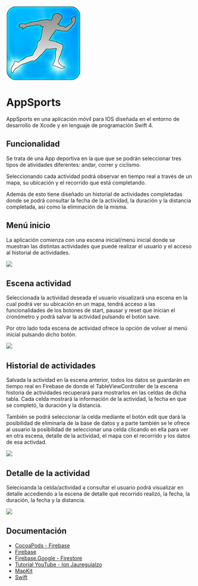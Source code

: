 ![nombre de la imagen](200_x_200.png)

# AppSports

AppSports en una aplicación móvil para IOS diseñada en el entorno de desarrollo de Xcode
y en lenguaje de programación Swift 4.


## Funcionalidad

Se trata de una App deportiva en la que que se podrán seleccionar tres tipos de atividades diferentes: andar, correr y
ciclismo.
 
Seleccionando cada actividad podrá observar en tiempo real a través de un mapa, su ubicación y el recorrido que está
completando.
 
Además de esto tiene diseñado un historial de actividades completadas donde se podrá consultar la fecha de la actividad,
la duración y la distancia completada, asi como la eliminación de la misma.

 ## Menú inicio
 
La aplicación comienza con una escena inicial/menú inicial donde se muestran las distintas actividades que puede realizar
el usuario y el acceso al historial de actividades.

![](Imágenes/Menu.png) 

## Escena actividad

Seleccionada la actividad deseada el usuario visualizará una escena en la cual podrá ver su ubicación en un mapa, tendrá 
acceso a las funcionalidades de los botones de start, pausar y reset que inician el cronómetro y podrá salvar la actividad
pulsando el botón save.

Por otro lado toda escena de actividad ofrece la opción de volver al menú inicial pulsando dicho botón.

![](Imágenes/Ciclismo.png) 

## Historial de actividades

Salvada la actividad en la escena anterior, todos los datos se guardarán en tiempo real en Firebase de donde el TableViewController
de la escena historia de actividades recuperará para mostrarlos en las celdas de dicha tabla. Cada celda mostrará la información
de la actividad, la fecha en que se completó, la duración y la distancia.

También se podrá seleccionar la celda mediante el botón edit que dará la posibilidad de eliminarla de la base de datos y 
a parte también se le ofrece al usuario la posibilidad de seleccionar una celda clicando en ella para ver en otra escena,
detalle de la actividad, el mapa con el recorrido y los datos de esa activdad.

![](Imágenes/historial.png) 

## Detalle de la actividad

Selecioanda la celda/actividad a consultar el usuario podrá visualizar en detalle accediendo a la escena de detalle
qué recorrido realizó, la fecha, la duración, la fecha y la distancia.

![](Imágenes/recorridoCentrado.png) 

## Documentación

* [CocoaPods - Firebase](https://cocoapods.org/pods/Firebase)
* [Firebase](https://console.firebase.google.com)
* [Firebase.Google - Firestore](https://firebase.google.com/docs/firestore/quickstart?hl=es-419)
* [Tutorial YouTube - Ion Jaureguialzo](https://www.youtube.com/watch?v=gIFl3YvMOdM)
* [MapKit](https://developer.apple.com/documentation/mapkit)
* [Swift](https://developer.apple.com/swift/)




